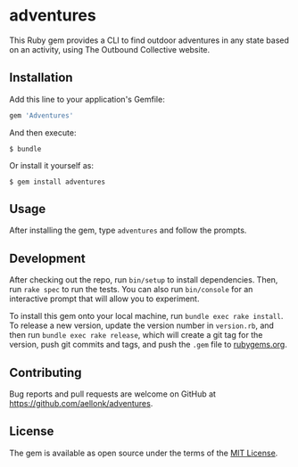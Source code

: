# adventures

This Ruby gem provides a CLI to find outdoor adventures in any state based on an activity, using The Outbound Collective website.

## Installation

Add this line to your application's Gemfile:

```ruby
gem 'Adventures'
```

And then execute:

    $ bundle

Or install it yourself as:

    $ gem install adventures

## Usage

After installing the gem, type `adventures` and follow the prompts.

## Development

After checking out the repo, run `bin/setup` to install dependencies. Then, run `rake spec` to run the tests. You can also run `bin/console` for an interactive prompt that will allow you to experiment.

To install this gem onto your local machine, run `bundle exec rake install`. To release a new version, update the version number in `version.rb`, and then run `bundle exec rake release`, which will create a git tag for the version, push git commits and tags, and push the `.gem` file to [rubygems.org](https://rubygems.org).

## Contributing

Bug reports and pull requests are welcome on GitHub at https://github.com/aellonk/adventures.


## License

The gem is available as open source under the terms of the [MIT License](http://opensource.org/licenses/MIT).

